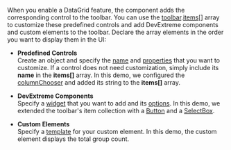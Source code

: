 When you enable a DataGrid feature, the component adds the corresponding control to the toolbar. You can use the [toolbar](Documentation/ApiReference/UI_Components/dxDataGrid/Configuration/toolbar/).[items[]](Documentation/21_2/ApiReference/UI_Components/dxDataGrid/Configuration/toolbar/items/) array to customize these predefined controls and add DevExtreme components and custom elements to the toolbar. Declare the array elements in the order you want to display them in the UI:

* **Predefined Controls**            
Create an object and specify the [name](/Documentation/ApiReference/UI_Components/dx{WidgetName}/Configuration/toolbar/items/#name) and [properties](/Documentation/ApiReference/UI_Components/dxDataGrid/Configuration/toolbar/items/) that you want to customize. If a control does not need customization, simply include its **name** in the **items[]** array. In this demo, we configured the [columnChooser](/Documentation/ApiReference/UI_Widgets/dxDataGrid/Configuration/columnChooser/) and added its string to the **items[]** array.

* **DevExtreme Components**           
Specify a [widget](/Documentation/ApiReference/UI_Components/dxDataGrid/Configuration/toolbar/items/#widget) that you want to add and its [options](/Documentation/ApiReference/UI_Components/dxDataGrid/Configuration/toolbar/items/#options). In this demo, we extended the toolbar's item collection with a [Button](/Demos/WidgetsGallery/Demo/Button/PredefinedTypes/) and a [SelectBox](/Demos/WidgetsGallery/Demo/SelectBox/Overview/).

* **Custom Elements**             
Specify a [template](/Documentation/ApiReference/UI_Components/dxDataGrid/Configuration/toolbar/items/#template) for your custom element. In this demo, the custom element displays the total group count.

